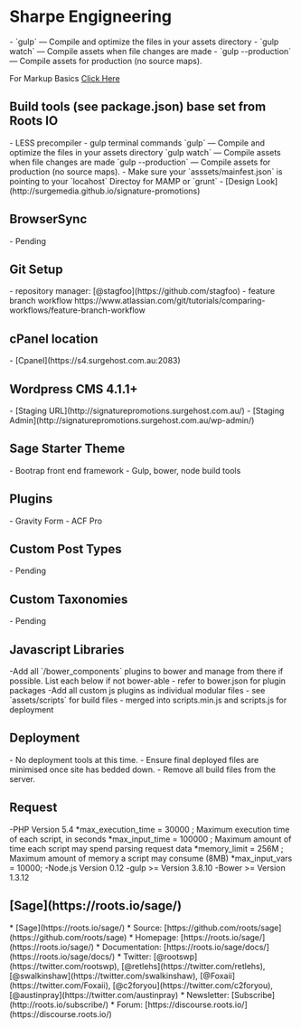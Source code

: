<h1>Sharpe Engigneering</h1>
- `gulp` — Compile and optimize the files in your assets directory
- `gulp watch` — Compile assets when file changes are made
- `gulp --production` — Compile assets for production (no source maps).

For Markup Basics [Click Here](https://help.github.com/articles/markdown-basics/)



<h2>Build tools (see package.json) base set from Roots IO</h2>
- LESS precompiler
- gulp terminal commands
	`gulp` — Compile and optimize the files in your assets directory
	`gulp watch` — Compile assets when file changes are made
	`gulp --production` — Compile assets for production (no source maps).
- Make sure your `asssets/mainfest.json` is pointing to your  `locahost` Directoy for MAMP or `grunt` 
- [Design Look](http://surgemedia.github.io/signature-promotions)
<h2>BrowserSync</h2>
- Pending

<h2>Git Setup</h2>
- repository manager: [@stagfoo](https://github.com/stagfoo)
- feature branch workflow
https://www.atlassian.com/git/tutorials/comparing-workflows/feature-branch-workflow

<h2>cPanel location</h2>
- [Cpanel](https://s4.surgehost.com.au:2083)


<h2>Wordpress CMS 4.1.1+</h2>
- [Staging URL](http://signaturepromotions.surgehost.com.au/)
- [Staging Admin](http://signaturepromotions.surgehost.com.au/wp-admin/)

<h2>Sage Starter Theme</h2>
- Bootrap front end framework
- Gulp, bower, node build tools

<h2>Plugins</h2>
- Gravity Form
- ACF Pro

<h2>Custom Post Types</h2>
- Pending

<h2>Custom Taxonomies </h2>
- Pending

<h2>Javascript Libraries</h2>
-Add all `/bower_components` plugins to bower and manage from there if possible. List each below if not bower-able
	- refer to bower.json for plugin packages
-Add all custom js plugins as individual modular files
	- see `assets/scripts` for build files
	- merged into scripts.min.js and scripts.js for deployment

<h2>Deployment</h2>
- No deployment tools at this time.
- Ensure final deployed files are minimised once site has bedded down.
- Remove all build files from the server.

<h2>Request</h2>
	-PHP Version 5.4 
		*max_execution_time = 30000     ; Maximum execution time of each script, in seconds
		*max_input_time = 100000	; Maximum amount of time each script may spend parsing request data
		*memory_limit = 256M      ; Maximum amount of memory a script may consume (8MB)
		*max_input_vars = 10000;
	-Node.js Version 0.12
	-gulp >= Version 3.8.10
	-Bower >= Version 1.3.12


<h2>[Sage](https://roots.io/sage/)</h2>
* [Sage](https://roots.io/sage/)
* Source: [https://github.com/roots/sage](https://github.com/roots/sage)
* Homepage: [https://roots.io/sage/](https://roots.io/sage/)
* Documentation: [https://roots.io/sage/docs/](https://roots.io/sage/docs/)
* Twitter: [@rootswp](https://twitter.com/rootswp), [@retlehs](https://twitter.com/retlehs), [@swalkinshaw](https://twitter.com/swalkinshaw), [@Foxaii](https://twitter.com/Foxaii), [@c2foryou](https://twitter.com/c2foryou), [@austinpray](https://twitter.com/austinpray)
* Newsletter: [Subscribe](http://roots.io/subscribe/)
* Forum: [https://discourse.roots.io/](https://discourse.roots.io/)


